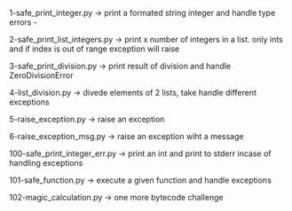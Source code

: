 

1-safe_print_integer.py -> print a formated string integer and handle type errors -


2-safe_print_list_integers.py -> print x number of integers in a list. only ints and if index is out of range exception will raise


3-safe_print_division.py -> print result of division and handle ZeroDivisionError


4-list_division.py -> divede elements of 2 lists, take handle different exceptions


5-raise_exception.py -> raise an exception


6-raise_exception_msg.py -> raise an exception wiht a message


100-safe_print_integer_err.py -> print an int and print to stderr incase of handling exceptions


101-safe_function.py -> execute a given function and handle exceptions


102-magic_calculation.py -> one more bytecode challenge
